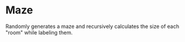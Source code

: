 # Maze

Randomly generates a maze and recursively calculates the size of each "room" while labeling them.
